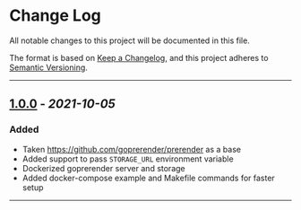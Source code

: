 # Change Log

All notable changes to this project will be documented in this file.

The format is based on [Keep a Changelog](https://keepachangelog.com/en/1.0.0/),
and this project adheres to [Semantic Versioning](https://semver.org/spec/v2.0.0.html).

-------------------------------------------------------------------------

## [1.0.0]() - _2021-10-05_
### Added
* Taken https://github.com/goprerender/prerender as a base
* Added support to pass `STORAGE_URL` environment variable
* Dockerized goprerender server and storage
* Added docker-compose example and Makefile commands for faster setup

-------------------------------------------------------------------------
